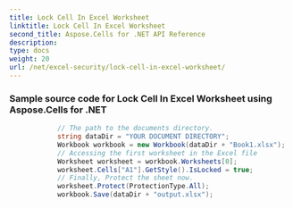 ```yaml
---
title: Lock Cell In Excel Worksheet
linktitle: Lock Cell In Excel Worksheet
second_title: Aspose.Cells for .NET API Reference
description: 
type: docs
weight: 20
url: /net/excel-security/lock-cell-in-excel-worksheet/
---
```

### Sample source code for Lock Cell In Excel Worksheet using Aspose.Cells for .NET 
```csharp
            // The path to the documents directory.
            string dataDir = "YOUR DOCUMENT DIRECTORY";
            Workbook workbook = new Workbook(dataDir + "Book1.xlsx");
            // Accessing the first worksheet in the Excel file
            Worksheet worksheet = workbook.Worksheets[0];
            worksheet.Cells["A1"].GetStyle().IsLocked = true;
            // Finally, Protect the sheet now.
            worksheet.Protect(ProtectionType.All);
            workbook.Save(dataDir + "output.xlsx");
```